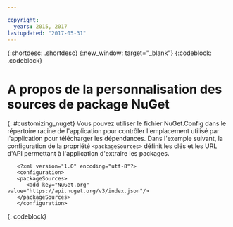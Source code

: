 ```yaml
---

copyright:
  years: 2015, 2017
lastupdated: "2017-05-31"
---
```


{:shortdesc: .shortdesc}
{:new_window: target="_blank"}
{:codeblock: .codeblock}


# A propos de la personnalisation des sources de package NuGet
{: #customizing_nuget}
Vous pouvez utiliser le fichier NuGet.Config dans le répertoire racine de l'application pour contrôler l'emplacement utilisé par l'application pour télécharger les dépendances. Dans l'exemple suivant, la configuration de la propriété `<packageSources>` définit les clés et les URL d'API permettant à l'application d'extraire les packages.
```
   <?xml version="1.0" encoding="utf-8"?>
   <configuration>
   <packageSources>
      <add key="NuGet.org" value="https://api.nuget.org/v3/index.json"/>
   </packageSources>
   </configuration>
```
{: codeblock}
